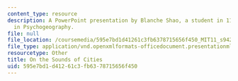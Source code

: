 ```yaml
---
content_type: resource
description: A PowerPoint presentation by Blanche Shao, a student in 11.s942 Wanderings
  in Psychogeography.
file: null
file_location: /coursemedia/595e7bd1d41261c3fb6378715656f450_MIT11_s942f20_shao_slides.pptx
file_type: application/vnd.openxmlformats-officedocument.presentationml.presentation
resourcetype: Other
title: On the Sounds of Cities
uid: 595e7bd1-d412-61c3-fb63-78715656f450
---
```

